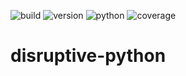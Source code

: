 ![build](https://github.com/disruptive-technologies/disruptive-python/actions/workflows/build.yml/badge.svg)
![version](https://img.shields.io/badge/version-0.1.0-blue)
![python](https://img.shields.io/badge/python-3.7%2C%203.8%2C%203.9-blue)
![coverage](https://img.shields.io/badge/coverage-77%25-green)

# disruptive-python

